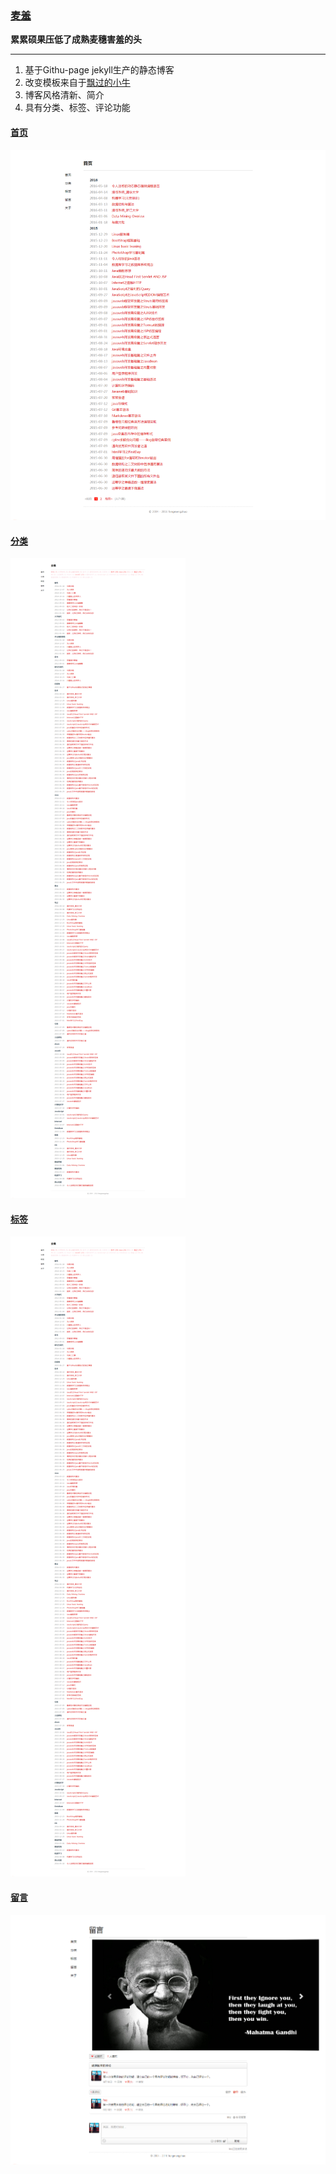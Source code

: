 ### [麦羞](http://fmzhao.github.io)

**累累硕果压低了成熟麦穗害羞的头**

---

1. 基于Githu-page jekyll生产的静态博客
2. 改变模板来自于[飘过的小牛](http://github.thinkingbar.com/)
3. 博客风格清新、简介
4. 具有分类、标签、评论功能

#### [首页](https://fmzhao.github.io/ "home")

![首页](image/home.png "git博客首页")

#### [分类](https://fmzhao.github.io/categories/ "categories")

![分类](image/categories.png "git博客分类页")

#### [标签](https://fmzhao.github.io/tags/ "tags")

![标签](image/tags.png "git博客标签页")

#### [留言](https://fmzhao.github.io/guestbook/ "guestbook")

![留言](image/guestbook.png "git博客留言页")

